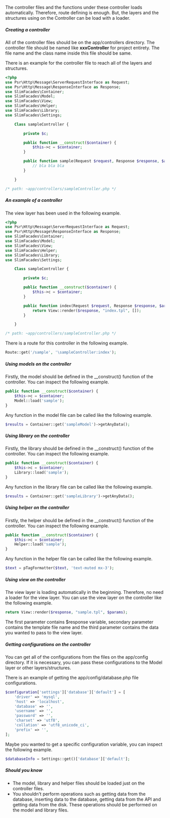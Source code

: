 The controller files and the functions under these controller loads automatically. Therefore, route defining is enough. But, the layers and the structures using on the Controller can be load with a loader.
 
##### Creating a controller
 
All of the controller files should be on the app/controllers directory. The controller file should be named like **xxxController** for project entirety. The file name and the class name inside this file should be same.
 
There is an example for the controller file to reach all of the layers and structures.
 
```php
<?php
use Psr\Http\Message\ServerRequestInterface as Request;
use Psr\Http\Message\ResponseInterface as Response;
use SlimFacades\Container;
use SlimFacades\Model;
use SlimFacades\View;
use SlimFacades\Helper;
use SlimFacades\Library;
use SlimFacades\Settings;

    Class sampleController {

        private $c;

        public function __construct($container) {
            $this->c = $container;
        }

        public function sample(Request $request, Response $response, $args) {
            // bla bla bla
        }

    }

/* path: ~app/controllers/sampleController.php */
```
 
##### An example of a controller
 
The view layer has been used in the following example. 
 
```php
<?php
use Psr\Http\Message\ServerRequestInterface as Request;
use Psr\Http\Message\ResponseInterface as Response;
use SlimFacades\Container;
use SlimFacades\Model;
use SlimFacades\View;
use SlimFacades\Helper;
use SlimFacades\Library;
use SlimFacades\Settings;

    Class sampleController {

        private $c;

        public function __construct($container) {
            $this->c = $container;
        }

        public function index(Request $request, Response $response, $args) {
            return View::render($response, "index.tpl", []);
        }

    }

/* path: ~app/controllers/sampleController.php */
```
 
There is a route for this controller in the following example.
 
```php
Route::get('/sample', '\sampleController:index');
```
 
##### Using models on the controller
 
Firstly, the model should be defined in the __construct() function of the controller. You can inspect the following example.

```php
public function __construct($container) {
    $this->c = $container;
    Model::load('sample');
}
```
 
Any function in the model file can be called like the following example.
 
```php
$results = Container::get('sampleModel')->getAnyData();
```
 
##### Using library on the controller
 
Firstly, the library should be defined in the __construct() function of the controller. You can inspect the following example.
 
```php
public function __construct($container) {
    $this->c = $container;
    Library::load('sample');
}
```

Any function in the library file can be called like the following example.
 
```php
$results = Container::get('sampleLibrary')->getAnyData();
```
 
##### Using helper on the controller
 
Firstly, the helper should be defined in the __construct() function of the controller. You can inspect the following example.
 
```php
public function __construct($container) {
    $this->c = $container;
    Helper::load('sample');
}
```
 
Any function in the helper file can be called like the following example.
 
```php
$text = pTagFormatter($text, 'text-muted mx-3');
```
 
##### Using view on the controller
 
The view layer is loading automatically in the beginning. Therefore, no need a loader for the view layer. You can use the view layer on the controller like the following example.

```php
return View::render($response, "sample.tpl", $params);
```
 
The first parameter contains $response variable, secondary parameter contains the template file name and the third parameter contains the data you wanted to pass to the view layer.
 
##### Getting configurations on the controller
 
You can get all of the configurations from the files on the app/config directory. If it is necessary, you can pass these configurations to the Model layer or other layers/structures.
 
There is an example of getting the app/config/database.php file configurations.
 
```php
$configuration['settings']['database']['default'] = [
    'driver' => 'mysql',
    'host' => 'localhost',
    'database' => '',
    'username' => '',
    'password' => '',
    'charset' => 'utf8',
    'collation' => 'utf8_unicode_ci',
    'prefix' => '',
];
```
 
Maybe you wanted to get a specific configuration variable, you can inspect the following example.
 
```php
$databaseInfo = Settings::get()['database']['default'];
```
 
##### Should you know

- The model, library and helper files should be loaded just on the controller files.
- You shouldn't perform operations such as getting data from the database, inserting data to the database, getting data from the API and getting data from the disk. These operations should be performed on the model and library files.